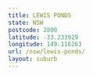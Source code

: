 ```yaml
---
title: LEWIS PONDS
state: NSW
postcode: 2800
latitude: -33.233929
longitude: 149.116263
url: /nsw/lewis-ponds/
layout: suburb
---
```


